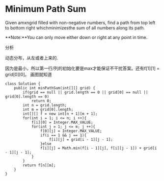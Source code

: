 # Minimum Path Sum

Given amxngrid filled with non-negative numbers, find a path from top left to bottom right whichminimizesthe sum of all numbers along its path.

**Note:**You can only move either down or right at any point in time.

分析

动态分布，从左或者上来的.

因为是最小，所以第一行/列的初始化要是max才能保证不干扰答案。还有f\[1\]\[1\] = grid\[0\]\[0\]。 画图就知道

```text
class Solution {
    public int minPathSum(int[][] grid) {
        if(grid == null || grid.length == 0 || grid[0] == null || grid[0].length == 0)
            return 0;
        int n = grid.length;
        int m = grid[0].length;
        int[][] f = new int[n + 1][m + 1];
        for(int i = 1; i <= n; i ++){
            f[i][0] = Integer.MAX_VALUE;
            for(int j = 1; j <= m; j ++){
                f[0][j] = Integer.MAX_VALUE;
                if(i == 1 && j == 1){
                    f[i][j] = grid[i - 1][j - 1];
                }else
                f[i][j] = Math.min(f[i - 1][j], f[i][j - 1]) + grid[i - 1][j - 1];
            }
        }
        return f[n][m];
    }
}
```

